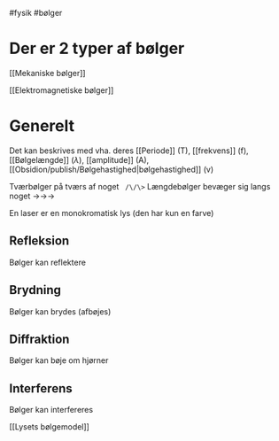 #fysik #bølger
# Der er 2 typer af bølger
[[Mekaniske bølger]]

[[Elektromagnetiske bølger]]

# Generelt
Det kan beskrives med vha. deres [[Periode]] (T), [[frekvens]] (f), [[Bølgelængde]] ($\lambda$), [[amplitude]] (A), [[Obsidion/publish/Bølgehastighed|bølgehastighed]] (v)


Tværbølger på tværs af noget ``` /\/\>```
Længdebølger bevæger sig langs noget ->->->

En laser er en monokromatisk lys (den har kun en farve)
## Refleksion
Bølger kan reflektere

## Brydning
Bølger kan brydes (afbøjes)

## Diffraktion
Bølger kan bøje om hjørner

## Interferens
Bølger kan interfereres


[[Lysets bølgemodel]]